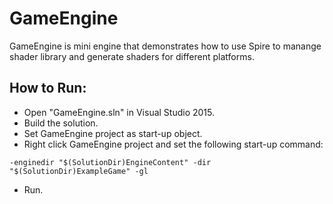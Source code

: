 # GameEngine

GameEngine is mini engine that demonstrates how to use Spire to manange shader library and generate shaders for different platforms.

## How to Run:
- Open "GameEngine.sln" in Visual Studio 2015.
- Build the solution.
- Set GameEngine project as start-up object.
- Right click GameEngine project and set the following start-up command:

`
-enginedir "$(SolutionDir)EngineContent" -dir "$(SolutionDir)ExampleGame" -gl
`

- Run.
